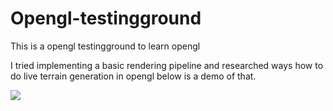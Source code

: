 # Opengl-testingground
This is a opengl testingground to learn opengl

I tried implementing a basic rendering pipeline 
and researched ways how to do live terrain generation in  opengl
below is a demo of that.

![](UNO5lower.gif)

